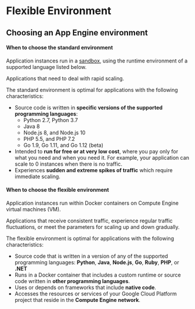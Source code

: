 # Flexible Environment

## Choosing an App Engine environment

#### When to choose the standard environment

Application instances run in a [sandbox](https://en.wikipedia.org/wiki/Sandbox_%28computer_security%29), using the runtime environment of a supported language listed below.

Applications that need to deal with rapid scaling.

The standard environment is optimal for applications with the following characteristics:

* Source code is written in **specific versions of the supported programming languages**:
  * Python 2.7, Python 3.7
  * Java 8
  * Node.js 8, and Node.js 10
  * PHP 5.5, and PHP 7.2
  * Go 1.9, Go 1.11, and Go 1.12 \(beta\)
* Intended to **run for free or at very low cost**, where you pay only for what you need and when you need it. For example, your application can scale to 0 instances when there is no traffic.
* Experiences **sudden and extreme spikes of traffic** which require immediate scaling.

#### When to choose the flexible environment

Application instances run within Docker containers on Compute Engine virtual machines \(VM\).

Applications that receive consistent traffic, experience regular traffic fluctuations, or meet the parameters for scaling up and down gradually.

The flexible environment is optimal for applications with the following characteristics:

* Source code that is written in a version of any of the supported programming languages:  **Python**, **Java**, **Node.js**, **Go**, **Ruby**, **PHP**, or **.NET**
* Runs in a Docker container that includes a custom runtime or source code written in **other programming languages**.
* Uses or depends on frameworks that include **native code**.
* Accesses the resources or services of your Google Cloud Platform project that reside in the **Compute Engine network**.

